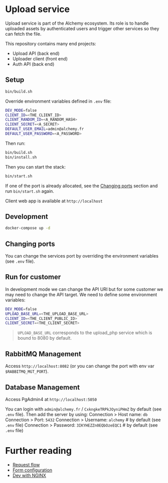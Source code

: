 # Upload service

Upload service is part of the Alchemy ecosystem.
Its role is to handle uploaded assets by authenticated users and trigger other services so they can fetch the file.

This repository contains many end projects:
- Upload API (back end)
- Uploader client (front end)
- Auth API (back end)

## Setup

```bash
bin/build.sh
```

Override environment variables defined in `.env` file:

```bash
DEV_MODE=false
CLIENT_ID=<THE_CLIENT_ID>
CLIENT_RANDOM_ID=<A_RANDOM_HASH>
CLIENT_SECRET=<A_SECRET>
DEFAULT_USER_EMAIL=admin@alchemy.fr
DEFAULT_USER_PASSWORD=<A_PASSWORD>
```

Then run:

```bash
bin/build.sh
bin/install.sh
```

Then you can start the stack:

```bash
bin/start.sh
```

If one of the port is already allocated, see the [Changing ports](#changing-ports) section and run `bin/start.sh` again.

Client web app is available at `http://localhost`

## Development

```bash
docker-compose up -d
```

## Changing ports

You can change the services port by overriding the environment variables (see `.env` file).

## Run for customer

In development mode we can change the API URI but for some customer we may need to change the API target.
We need to define some environment variables:

```bash
DEV_MODE=false
UPLOAD_BASE_URL=<THE_UPLOAD_BASE_URL>
CLIENT_ID=<THE_CLIENT_PUBLIC_ID>
CLIENT_SECRET=<THE_CLIENT_SECRET>
```

> `UPLOAD_BASE_URL` corresponds to the upload_php service which is bound to 8080 by default.

## RabbitMQ Management

Access `http://localhost:8082` (or you can change the port with env var `$RABBITMQ_MGT_PORT`).

## Database Management

Access PgAdmin4 at `http://localhost:5050`

You can login with `admin@alchemy.fr` / `CxkngkeTRPkJOyniPHmZ` by default (see `.env` file).
Then add the server by using:
Connection > Host name: `db`
Connection > Port: `5432`
Connection > Username: `alchemy` # by default (see `.env` file)
Connection > Password: `3IKYHEZZn0EQbOzeEQC1` # by default (see `.env` file)

# Further reading

- [Request flow](./doc/request_flow.md)
- [Form configuration](./doc/form_config.md)
- [Dev with NGINX](./doc/dev-with-nginx.md)
